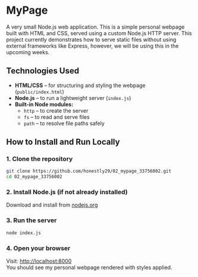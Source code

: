 # MyPage

A very small Node.js web application. This is a simple personal webpage built with HTML and CSS, served using a custom Node.js HTTP server. This project currently demonstrates how to serve static files without using external frameworks like Express, however, we will be using this in the upcoming weeks.

## Technologies Used

- **HTML/CSS** – for structuring and styling the webpage (`public/index.html`)
- **Node.js** – to run a lightweight server (`index.js`)
- **Built-in Node modules:**
  - `http` – to create the server
  - `fs` – to read and serve files
  - `path` – to resolve file paths safely

## How to Install and Run Locally

### 1. Clone the repository

```bash
git clone https://github.com/honestly29/02_mypage_33756002.git
cd 02_mypage_33756002
```

### 2. Install Node.js (if not already installed)

Download and install from [nodejs.org](https://nodejs.org)

### 3. Run the server

```bash
node index.js
```

### 4. Open your browser

Visit: [http://localhost:8000](http://localhost:8000)  
You should see my personal webpage rendered with styles applied.
